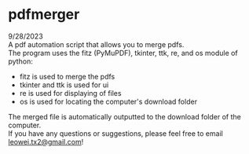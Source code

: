 # pdfmerger
9/28/2023  
A pdf automation script that allows you to merge pdfs.  
The program uses the fitz (PyMuPDF), tkinter, ttk, re, and os module of python:
- fitz is used to merge the pdfs
- tkinter and ttk is used for ui
- re is used for displaying of files
- os is used for locating the computer's download folder

The merged file is automatically outputted to the download folder of the computer.  
If you have any questions or suggestions, please feel free to email leowei.tx2@gmail.com!
